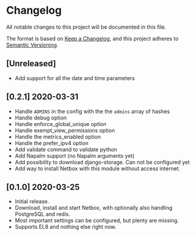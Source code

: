 # Changelog

All notable changes to this project will be documented in this file.

The format is based on [Keep a Changelog](https://keepachangelog.com/en/1.0.0/),
and this project adheres to [Semantic Versioning](https://semver.org/spec/v2.0.0.html).

## [Unreleased]

* Add support for all the date and time parameters


## [0.2.1] 2020-03-31

* Handle `ADMINS` in the config with the the `admins` array of hashes
* Handle debug option
* Handle enforce_global_unique option
* Handle exempt_view_permissions option
* Handle the metrics_enabled option
* Handle the prefer_ipv4 option
* Add validate command to validate python
* Add Napalm support (no Napalm arguments yet)
* Add possibility to download django-storage. Can not be configured yet
* Add way to install Netbox with this module without access internet.

## [0.1.0] 2020-03-25

* Initial release.
* Download, install and start Netbox, with optionally also handling PostgreSQL and redis.
* Most important settings can be configured, but plenty are missing.
* Supports EL8 and nothing else right now.